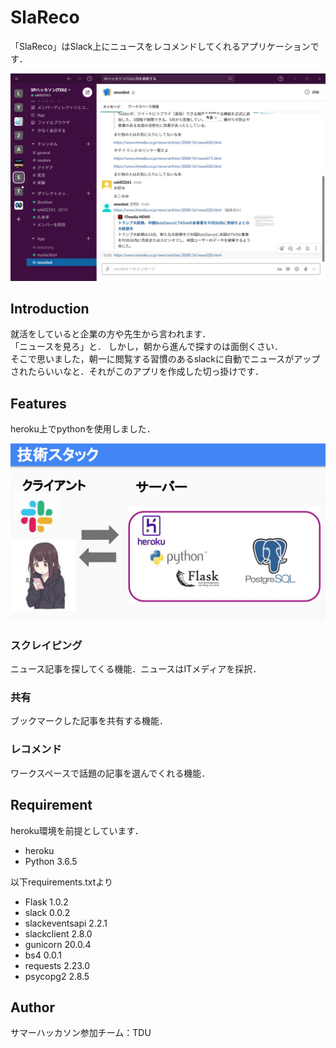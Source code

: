 # SlaReco

「SlaReco」はSlack上にニュースをレコメンドしてくれるアプリケーションです．

![frontimage](https://github.com/kouta0530/eventSlackBot/blob/master/materials/demo5.png?raw=true)

## Introduction

就活をしていると企業の方や先生から言われます．  
「ニュースを見ろ」と．
しかし，朝から進んで探すのは面倒くさい．  
そこで思いました，朝一に閲覧する習慣のあるslackに自動でニュースがアップされたらいいなと．それがこのアプリを作成した切っ掛けです．

## Features

heroku上でpythonを使用しました．

![TechnologyStack](https://github.com/kouta0530/eventSlackBot/blob/master/materials/slide.png?raw=true)

### スクレイピング
ニュース記事を探してくる機能．ニュースはITメディアを採択．
### 共有
ブックマークした記事を共有する機能．
### レコメンド
ワークスペースで話題の記事を選んでくれる機能．

## Requirement

heroku環境を前提としています．
* heroku
* Python 3.6.5

以下requirements.txtより
* Flask 1.0.2
* slack 0.0.2
* slackeventsapi 2.2.1
* slackclient 2.8.0
* gunicorn 20.0.4
* bs4 0.0.1
* requests 2.23.0
* psycopg2 2.8.5

## Author
サマーハッカソン参加チーム：TDU
